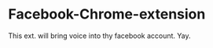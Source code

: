 Facebook-Chrome-extension
=========================

This ext. will bring voice into thy facebook account. Yay.
